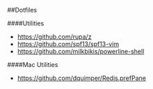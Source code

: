 ##Dotfiles


####Utilities

* https://github.com/rupa/z
* https://github.com/spf13/spf13-vim
* https://github.com/milkbikis/powerline-shell



####Mac Utilities
* https://github.com/dquimper/Redis.prefPane

